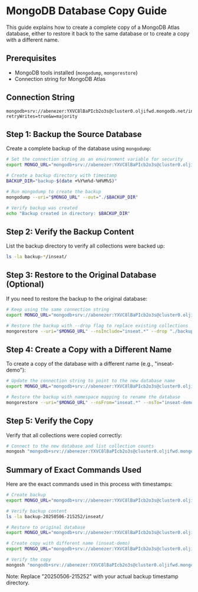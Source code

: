 # MongoDB Database Copy Guide

This guide explains how to create a complete copy of a MongoDB Atlas database, either to restore it back to the same database or to create a copy with a different name.

## Prerequisites

- MongoDB tools installed (`mongodump`, `mongorestore`)
- Connection string for MongoDB Atlas

## Connection String

```
mongodb+srv://abenezer:YXVC8lBaPIcb2o3s@cluster0.oljifwd.mongodb.net/inseat?retryWrites=true&w=majority
```

## Step 1: Backup the Source Database

Create a complete backup of the database using `mongodump`:

```bash
# Set the connection string as an environment variable for security
export MONGO_URL="mongodb+srv://abenezer:YXVC8lBaPIcb2o3s@cluster0.oljifwd.mongodb.net/inseat?retryWrites=true&w=majority"

# Create a backup directory with timestamp
BACKUP_DIR="backup-$(date +%Y%m%d-%H%M%S)"

# Run mongodump to create the backup
mongodump --uri="$MONGO_URL" --out="./$BACKUP_DIR"

# Verify backup was created
echo "Backup created in directory: $BACKUP_DIR"
```

## Step 2: Verify the Backup Content

List the backup directory to verify all collections were backed up:

```bash
ls -la backup-*/inseat/
```

## Step 3: Restore to the Original Database (Optional)

If you need to restore the backup to the original database:

```bash
# Keep using the same connection string
export MONGO_URL="mongodb+srv://abenezer:YXVC8lBaPIcb2o3s@cluster0.oljifwd.mongodb.net/inseat?retryWrites=true&w=majority"

# Restore the backup with --drop flag to replace existing collections
mongorestore --uri="$MONGO_URL" --nsInclude="inseat.*" --drop "./backup-YOUR_TIMESTAMP/inseat/"
```

## Step 4: Create a Copy with a Different Name

To create a copy of the database with a different name (e.g., "inseat-demo"):

```bash
# Update the connection string to point to the new database name
export MONGO_URL="mongodb+srv://abenezer:YXVC8lBaPIcb2o3s@cluster0.oljifwd.mongodb.net/inseat-demo?retryWrites=true&w=majority"

# Restore the backup with namespace mapping to rename the database
mongorestore --uri="$MONGO_URL" --nsFrom="inseat.*" --nsTo="inseat-demo.*" --drop "./backup-YOUR_TIMESTAMP/inseat/"
```

## Step 5: Verify the Copy

Verify that all collections were copied correctly:

```bash
# Connect to the new database and list collection counts
mongosh "mongodb+srv://abenezer:YXVC8lBaPIcb2o3s@cluster0.oljifwd.mongodb.net/inseat-demo" --eval 'db.getCollectionNames().forEach(function(c) { print(c + ": " + db[c].countDocuments()) })'
```

## Summary of Exact Commands Used

Here are the exact commands used in this process with timestamps:

```bash
# Create backup
export MONGO_URL="mongodb+srv://abenezer:YXVC8lBaPIcb2o3s@cluster0.oljifwd.mongodb.net/inseat?retryWrites=true&w=majority" && BACKUP_DIR="backup-$(date +%Y%m%d-%H%M%S)" && mongodump --uri="$MONGO_URL" --out="./$BACKUP_DIR" && echo "Backup created in directory: $BACKUP_DIR"

# Verify backup content
ls -la backup-20250506-215252/inseat/

# Restore to original database
export MONGO_URL="mongodb+srv://abenezer:YXVC8lBaPIcb2o3s@cluster0.oljifwd.mongodb.net/inseat?retryWrites=true&w=majority" && mongorestore --uri="$MONGO_URL" --nsInclude="inseat.*" --drop "./backup-20250506-215252/inseat/"

# Create copy with different name (inseat-demo)
export MONGO_URL="mongodb+srv://abenezer:YXVC8lBaPIcb2o3s@cluster0.oljifwd.mongodb.net/inseat-demo?retryWrites=true&w=majority" && mongorestore --uri="$MONGO_URL" --nsFrom="inseat.*" --nsTo="inseat-demo.*" --drop "./backup-20250506-215252/inseat/"

# Verify the copy
mongosh "mongodb+srv://abenezer:YXVC8lBaPIcb2o3s@cluster0.oljifwd.mongodb.net/inseat-demo" --eval 'db.getCollectionNames().forEach(function(c) { print(c + ": " + db[c].countDocuments()) })'
```

Note: Replace "20250506-215252" with your actual backup timestamp directory.

